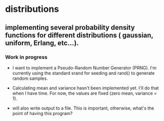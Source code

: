 # distributions
implementing several probability density functions for different distributions ( gaussian, uniform, Erlang, etc...).
---

### Work in progress

* I want to implement a Pseudo-Random Number Generator (PRNG). I'm currently using the standard srand for seeding and rand() to generate random samples. 

* Calculating mean and variance hasn't been implemented yet. I'll do that when I have time. For now, the values are fixed (zero mean, variance = 1).

* will also write output to a file. This is important, otherwise, what's the point of having this program?